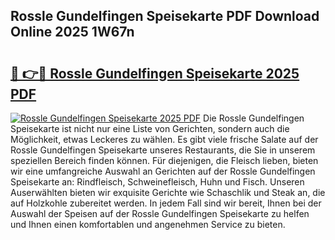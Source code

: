 ## Rossle Gundelfingen Speisekarte PDF Download Online 2025 1W67n

# <h2><a href="http://gcbo7p.nevu.top/?p=Rossle+Gundelfingen+Speisekarte">🔗 👉🔴 Rossle Gundelfingen Speisekarte 2025 PDF</a></h2>

[![Rossle Gundelfingen Speisekarte 2025 PDF](https://i.imgur.com/dBaPXMq.png)](http://gcbo7p.nevu.top/?p=Rossle+Gundelfingen+Speisekarte)
Die Rossle Gundelfingen Speisekarte ist nicht nur eine Liste von Gerichten, sondern auch die Möglichkeit, etwas Leckeres zu wählen. Es gibt viele frische Salate auf der Rossle Gundelfingen Speisekarte unseres Restaurants, die Sie in unserem speziellen Bereich finden können. Für diejenigen, die Fleisch lieben, bieten wir eine umfangreiche Auswahl an Gerichten auf der Rossle Gundelfingen Speisekarte an: Rindfleisch, Schweinefleisch, Huhn und Fisch. Unseren Auserwählten bieten wir exquisite Gerichte wie Schaschlik und Steak an, die auf Holzkohle zubereitet werden. In jedem Fall sind wir bereit, Ihnen bei der Auswahl der Speisen auf der Rossle Gundelfingen Speisekarte zu helfen und Ihnen einen komfortablen und angenehmen Service zu bieten.
